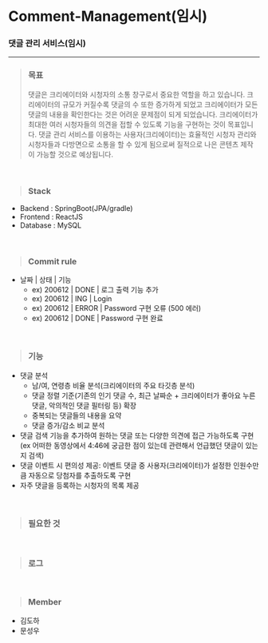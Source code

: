 # Comment-Management(임시)

### 댓글 관리 서비스(임시)

---

> ### 목표
>
> 댓글은 크리에이터와 시청자의 소통 창구로서 중요한 역할을 하고 있습니다. 크리에이터의 규모가 커질수록 댓글의 수 또한 증가하게 되었고 크리에이터가 모든 댓글의 내용을 확인한다는 것은 어려운 문제점이 되게 되었습니다. 크리에이터가 최대한 여러 시청자들의 의견을 접할 수 있도록 기능을 구현하는 것이 목표입니다.
> 댓글 관리 서비스를 이용하는 사용자(크리에이터)는 효율적인 시청자 관리와 시청자들과 다방면으로 소통을 할 수 있게 됨으로써 질적으로 나은 콘텐츠 제작이 가능할 것으로 예상됩니다.

<br/>

> ### Stack

- Backend : SpringBoot(JPA/gradle)
- Frontend : ReactJS
- Database : MySQL

<br/>

> ### Commit rule

- 날짜 | 상태 | 기능
  - ex) 200612 | DONE | 로그 출력 기능 추가
  - ex) 200612 | ING | Login
  - ex) 200612 | ERROR | Password 구현 오류 (500 에러)
  - ex) 200612 | DONE | Password 구현 완료

<br/>

> ### 기능

- 댓글 분석
  - 남/여, 연령층 비율 분석(크리에이터의 주요 타깃층 분석)
  - 댓글 정렬 기준(기존의 인기 댓글 수, 최근 날짜순 + 크리에이터가 좋아요 누른 댓글, 악의적인 댓글 필터링 등) 확장
  - 중복되는 댓글들의 내용을 요약
  - 댓글 증가/감소 비교 분석
- 댓글 검색 기능을 추가하여 원하는 댓글 또는 다양한 의견에 접근 가능하도록 구현
  (ex 어떠한 동영상에서 4:46에 궁금한 점이 있는데 관련해서 언급했던 댓글이 있는지 검색)
- 댓글 이벤트 시 편의성 제공: 이벤트 댓글 중 사용자(크리에이터)가 설정한 인원수만큼 자동으로 당첨자를 추출하도록 구현
- 자주 댓글을 등록하는 시청자의 목록 제공

<br/>

> ### 필요한 것

<br/>

> ### 로그

<br/>

> ### Member

- 김도하
- 문성우
